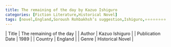 ```yaml
---
title: The remaining of the day by Kazuo Ishiguro
categories: [Fiction Literature,Historical Novel]
tags: [novel,England,Soroush Rohbakhsh’s suggestion,Ishiguro,⭐⭐⭐⭐⭐⭐⭐⭐⭐☆ 9/10]
---
```

        
| Title | The remaining of the day  |
| Author |  Kazuo Ishiguro  |
| Publication Date | 1989   |
| Country | England |
| Genre | Historical Novel  |
        